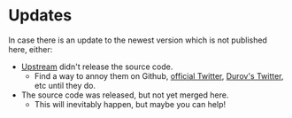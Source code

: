 # Updates
In case there is an update to the newest version which is not published here, either:
- [Upstream](https://github.com/DrKLO/Telegram) didn't release the source code. 
  - Find a way to annoy them on Github, [official Twitter](https://twitter.com/telegram), [Durov's Twitter](https://twitter.com/durov), etc until they do.
- The source code was released, but not yet merged here. 
  - This will inevitably happen, but maybe you can help!